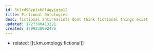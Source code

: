 ```yaml
---
id: 5t1rd98zp1xb8l4qyjqip12
title: Fictional Ontologies
desc: fictional antirealists dont think fictional things exist
updated: 1727380413221
created: 1709238992476
---
```


- related: [[t.km.ontology.fictional]]

